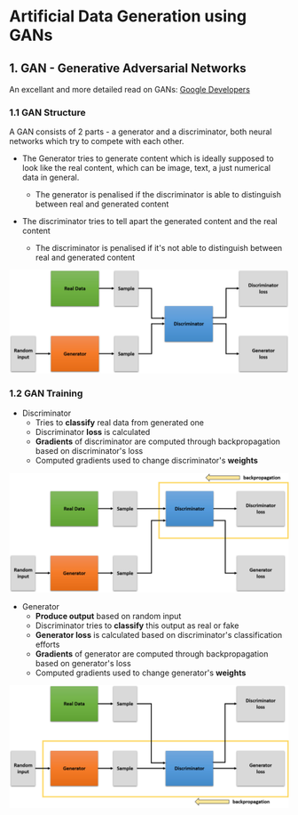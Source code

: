 # Artificial Data Generation using GANs

## 1. GAN - Generative Adversarial Networks

An excellant and more detailed read on GANs: [Google Developers](https://developers.google.com/machine-learning/gan)

### 1.1 GAN Structure

A GAN consists of 2 parts - a generator and a discriminator, both neural networks which try to compete with each other.

* The Generator tries to generate content which is ideally supposed to look like the real content, which can be image, text, a just numerical data in general.
    * The generator is penalised if the discriminator is able to distinguish between real and generated content

* The discriminator tries to tell apart the generated content and the real content
    * The discriminator is penalised if it's not able to distinguish between real and generated content

<p align="left">
<img width="600" src="./img/gan_structure.jpg">
</p>

### 1.2 GAN Training

* Discriminator
    * Tries to **classify** real data from generated one
    * Discriminator **loss** is calculated
    * **Gradients** of discriminator are 
    computed through backpropagation based on discriminator's loss
    * Computed gradients used to change discriminator's **weights**

<p align="left">
<img width="600" src="./img/discriminator_backprop.jpg">
</p>

* Generator
    * **Produce output** based on random input
    * Discriminator tries to **classify** this output as real or fake
    * **Generator loss** is calculated based on discriminator's classification efforts
    * **Gradients** of generator are 
    computed through backpropagation based on generator's loss
    * Computed gradients used to change generator's **weights**

<p align="left">
<img width="600" src="./img/generator_backprop.jpg">
</p>